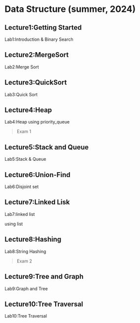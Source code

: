 # Data Structure (summer, 2024)
## Lecture1:Getting Started
Lab1:Introduction & Binary Search
## Lecture2:MergeSort
Lab2:Merge Sort
## Lecture3:QuickSort
Lab3:Quick Sort
## Lecture4:Heap
Lab4:Heap
using priority_queue

>Exam 1
## Lecture5:Stack and Queue
Lab5:Stack & Queue
## Lecture6:Union-Find
Lab6:Disjoint set
## Lecture7:Linked Lisk
Lab7:linked list

using list
## Lecture8:Hashing
Lab8:String Hashing
>Exam 2
## Lecture9:Tree and Graph
Lab9:Graph and Tree
## Lecture10:Tree Traversal
Lab10:Tree Traversal
